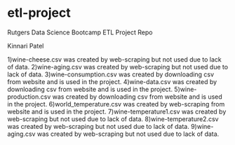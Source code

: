 # etl-project
Rutgers Data Science Bootcamp ETL Project Repo

Kinnari Patel

1)wine-cheese.csv was created by web-scraping but not used due to lack of data.
2)wine-aging.csv was created by web-scraping but not used due to lack of data.
3)wine-consumption.csv was created by downloading csv from website and is used in the project.
4)wine-data.csv was created by downloading csv from website and is used in the project.
5)wine-production.csv was created by downloading csv from website and is used in the project.
6)world_temperature.csv was created by web-scraping from website and is used in the project.
7)wine-temperature1.csv was created by web-scraping but not used due to lack of data.
8)wine-temperature2.csv was created by web-scraping but not used due to lack of data.
9)wine-aging.csv was created by web-scraping but not used due to lack of data.